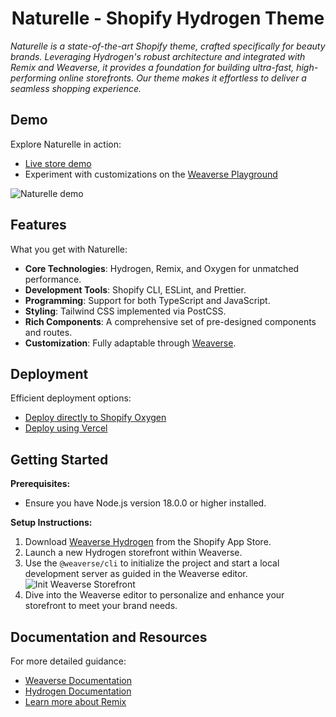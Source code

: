 <h1 align="center">Naturelle - Shopify Hydrogen Theme</h1>

_Naturelle is a state-of-the-art Shopify theme, crafted specifically for beauty brands. Leveraging Hydrogen's robust architecture and integrated with Remix and Weaverse, it provides a foundation for building ultra-fast, high-performing online storefronts. Our theme makes it effortless to deliver a seamless shopping experience._

## Demo

Explore Naturelle in action:
- [Live store demo](https://weaverse-naturelle.vercel.app)
- Experiment with customizations on the [Weaverse Playground](https://studio.weaverse.io/demo?theme=naturelle)

![Naturelle demo](https://cdn.shopify.com/s/files/1/0838/0052/3057/files/beauty_preview_desktop.png)

## Features

What you get with Naturelle:
- **Core Technologies**: Hydrogen, Remix, and Oxygen for unmatched performance.
- **Development Tools**: Shopify CLI, ESLint, and Prettier.
- **Programming**: Support for both TypeScript and JavaScript.
- **Styling**: Tailwind CSS implemented via PostCSS.
- **Rich Components**: A comprehensive set of pre-designed components and routes.
- **Customization**: Fully adaptable through [Weaverse](https://weaverse.io).

## Deployment

Efficient deployment options:
- [Deploy directly to Shopify Oxygen](https://weaverse.io/docs/deployment/oxygen)
- [Deploy using Vercel](https://wvse.cc/deploy-pilot-to-vercel)

## Getting Started

**Prerequisites:**
- Ensure you have Node.js version 18.0.0 or higher installed.

**Setup Instructions:**
1. Download [Weaverse Hydrogen](https://apps.shopify.com/weaverse) from the Shopify App Store.
2. Launch a new Hydrogen storefront within Weaverse.
3. Use the `@weaverse/cli` to initialize the project and start a local development server as guided in the Weaverse editor.
   ![Init Weaverse Storefront](https://cdn.shopify.com/s/files/1/0838/0052/3057/files/New_storefront.png?v=1699244454)
4. Dive into the Weaverse editor to personalize and enhance your storefront to meet your brand needs.

## Documentation and Resources

For more detailed guidance:
- [Weaverse Documentation](https://weaverse.io/docs)
- [Hydrogen Documentation](https://shopify.dev/custom-storefronts/hydrogen)
- [Learn more about Remix](https://remix.run/)

